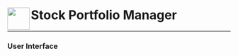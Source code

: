 <span align="left">
  <img src="https://cdn-icons-png.freepik.com/512/12071/12071716.png" width=50 height=50 align="left" />
  <h1 align="left" style="border: none;">Stock Portfolio Manager</h1>
</span>

---

### User Interface
